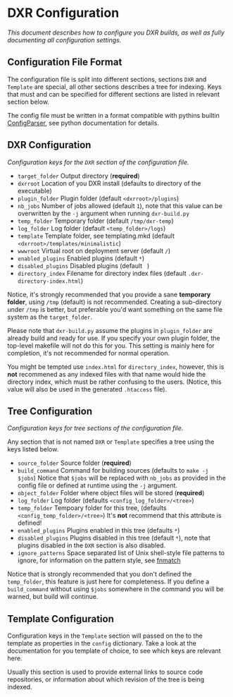 DXR Configuration
=================
_This document describes how to configure you DXR builds, as well as fully
documenting all configuration settings._

Configuration File Format
-------------------------
The configuration file is split into different sections, sections `DXR` and
`Template` are special, all other sections describes a tree for indexing.
Keys that must and can be specified for different sections are listed in
relevant section below.

The config file must be written in a format compatible with pythins builtin
[ConfigParser](http://docs.python.org/library/configparser.html), see python
documentation for details.


DXR Configuration
-----------------
_Configuration keys for the `DXR` section of the configuration file._

 - `target_folder`      Output directory (**required**)
 - `dxrroot`            Location of you DXR install
                        (defaults to directory of the executable)
 - `plugin_folder`      Plugin folder (default `<dxrroot>/plugins`)
 - `nb_jobs`            Number of jobs allowed (default `1`), note that this
                        value can be overwritten by the `-j` argument when
                        running `dxr-build.py`
 - `temp_folder`        Temporary folder (default `/tmp/dxr-temp`)
 - `log_folder`         Log folder (default `<temp_folder>/logs`)
 - `template`           Template folder, see templating.mkd
                        (default `<dxrroot>/templates/minimalistic`)
 - `wwwroot`            Virtual root on deployment server (default `/`)
 - `enabled_plugins`    Enabled plugins (default `*`)
 - `disabled_plugins`   Disabled plugins (default ` `)
 - `directory_index`    Filename for directory index files
                        (default `.dxr-directory-index.html`)

Notice, it's strongly recommended that you provide a sane **temporary folder**,
using `/tmp` (default) is not recommended. Creating a sub-directory under `/tmp`
is better, but preferable you'd want something on the same file system as the
`target_folder`.

Please note that `dxr-build.py` assume the plugins in `plugin_folder` are
already build and ready for use. If you specify your own plugin folder, the
top-level makefile will not do this for you. This setting is mainly here for
completion, it's not recommended for normal operation.

You might be tempted use `index.html` for `directory_index`, however, this is
**not** recommened as any indexed files with that name would hide the directory
index, which must be rather confusing to the users.
(Notice, this value will also be used in the generated `.htaccess` file).


Tree Configuration
------------------
_Configuration keys for tree sections of the configuration file._

Any section that is not named `DXR` or `Template` specifies a tree using the
keys listed below.

 - `source_folder`      Source folder (**required**)
 - `build_command`      Command for building sources (defaults to `make -j $jobs`)
                        Notice that `$jobs` will be replaced with `nb_jobs` as
                        provided in the config file or defined at runtime using
                        the `-j` argument.
 - `object_folder`      Folder where object files will be stored (**required**)
 - `log_folder`         Log folder (defaults `<config_log_folder>/<tree>`)
 - `temp_folder`        Tempoary folder for this tree, 
                        (defaults `<config_temp_folder>/<tree>`)
                        It's **not** recommend that this attribute is defined!
 - `enabled_plugins`    Plugins enabled in this tree (defaults `*`)
 - `disabled_plugins`   Plugins disabled in this tree (default `*`), note that
                        plugins disabled in the `DXR` section is also disabled.
 - `ignore_patterns`    Space separated list of Unix shell-style file patterns
                        to ignore, for information on the pattern style, see
                        [fnmatch](http://docs.python.org/library/fnmatch.html)


Notice that is strongly recommended that you don't defined the `temp_folder`,
this feature is just here for completeness. If you define a `build_command`
without using `$jobs` somewhere in the command you will be warned, but build
will continue.


Template Configuration
----------------------
Configuration keys in the `Template` section will passed on the to the template
as properties in the `config` dictionary. Take a look at the documentation for
you template of choice, to see which keys are relevant here.

Usually this section is used to provide external links to source code
repositories, or information about which revision of the tree is being indexed.


